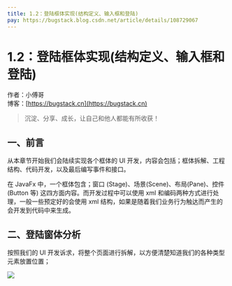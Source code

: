```yaml
---
title: 1.2：登陆框体实现(结构定义、输入框和登陆)
pay: https://bugstack.blog.csdn.net/article/details/108729067
---
```


# 1.2：登陆框体实现(结构定义、输入框和登陆)

作者：小傅哥
<br/>博客：[https://bugstack.cn](https://bugstack.cn)

>沉淀、分享、成长，让自己和他人都能有所收获！

## 一、前言

从本章节开始我们会陆续实现各个框体的 UI 开发，内容会包括；框体拆解、工程结构、代码开发，以及最后编写事件和接口。

在 JavaFx 中，一个框体包含；窗口 (Stage)、场景(Scene)、布局(Pane)、控件(Button 等) 这四方面内容。而开发过程中可以使用 xml 和编码两种方式进行处理，一般一些预定好的会使用 xml 结构，如果是随着我们业务行为触达而产生的会开发到代码中来生成。

## 二、登陆窗体分析

按照我们的 UI 开发诉求，将整个页面进行拆解，以方便清楚知道我们的各种类型元素放置位置；

![](/images/article/project/im/project-im-1.2-01.png)